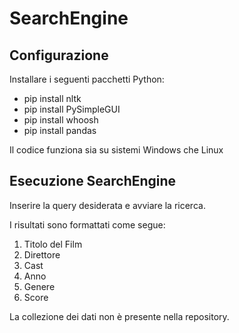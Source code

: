# SearchEngine
## Configurazione
Installare i seguenti pacchetti Python:
- pip install nltk
- pip install PySimpleGUI
- pip install whoosh
- pip install pandas

Il codice funziona sia su sistemi Windows che Linux
 
## Esecuzione SearchEngine
Inserire la query desiderata e avviare la ricerca.

I risultati sono formattati come segue:
 1. Titolo del Film
 2. Direttore
 3. Cast
 4. Anno
 5. Genere
 6. Score

La collezione dei dati non è presente nella repository.
